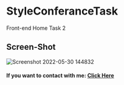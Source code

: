 # StyleConferanceTask
Front-end Home Task 2
## Screen-Shot
![Screenshot 2022-05-30 144832](https://user-images.githubusercontent.com/90649844/171017740-80486e27-510b-48f9-9c7f-363ad670c5d5.png)
#### If you want to contact with me: [**Click Here**](https://bio.link/nurxanmasimzade/)
